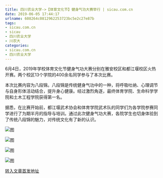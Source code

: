```yaml
---
title: 四川农业大学->【体育文化节】健身气功大赛举行 | sicau.com.cn
date: 2019-06-05 17:44:17
urlname: 608264c0812962253723bc5e2c27e87b
tags: 
- sicau.com.cn
- sicau
- 四川农业大学
- 川农大
categories:
- sicau.com.cn
- 四川农业大学
---
```



6月4日，2019年学校体育文化节健身气功大赛分别在雅安校区和都江堰校区火热开赛。两个校区13个学院的400余名同学参与了本次比赛。

本次比赛内容为八段锦。八段锦是传统健身气功中的一种，将呼吸吐纳、心理调节与自身形体活动结合，提升身心健康。经过激烈角逐，最终体育学院、生命科学学院和土木工程学院获得第一名。

据悉，在比赛开始前，都江堰武术协会和体育学院武术队的同学们为各学院参赛同学进行了为期半月的指导与培训。通过此次健身气功大赛，各院学生也切身体验到了传统八段锦的魅力，对传统文化有了新的认识。



![图](https://news.sicau.edu.cn/__local/5/D7/05/A8C75E7B323A0EC5F08237D7E4A_C981786D_1FA16.jpg)

![图](https://news.sicau.edu.cn/__local/3/16/88/A82EAFAA3A4C6D7C7B29AF3BD59_9B27F386_10FEB.jpg)

![图](https://news.sicau.edu.cn/__local/8/D1/22/A59CBC68E68F915CA15441F58A9_F4D6D4A5_1A5AF.jpg)

![图](https://news.sicau.edu.cn/__local/2/15/49/B9F5A7A3D9A63D5770764DFAEAD_65833D49_1173C.jpg)

[转入文章首发地址](https://news.sicau.edu.cn/info/1078/51922.htm)